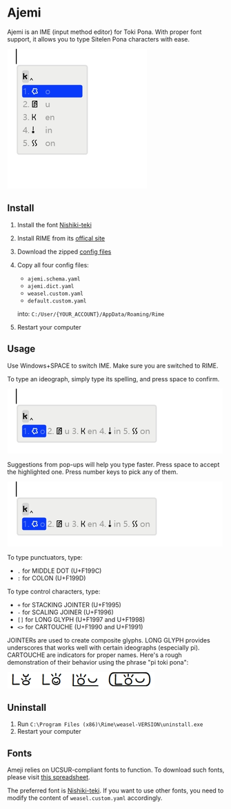 # Ajemi

Ajemi is an IME (input method editor) for Toki Pona. With proper font support, it allows you to type Sitelen Pona characters with ease. 

![](./doc/preview.gif)

## Install

1. Install the font [Nishiki-teki](https://umihotaru.work/nishiki-teki.zip)
2. Install RIME from its [offical site](https://rime.im/)
3. Download the zipped [config files](https://codeload.github.com/dec32/Ajemi/zip/refs/heads/master)
4. Copy all four config files:

    - `ajemi.schema.yaml`
    - `ajemi.dict.yaml`
    - `weasel.custom.yaml`
    - `default.custom.yaml`

   into: `C:/User/{YOUR_ACCOUNT}/AppData/Roaming/Rime`

5. Restart your computer

## Usage

Use Windows+SPACE to switch IME. Make sure you are switched to RIME.

To type an ideograph, simply type its spelling, and press space to confirm. 

![](./doc/kijetesantakalu.gif)

Suggestions from pop-ups will help you type faster. Press space to accept the highlighted one. Press number keys to pick any of them.

![](./doc/kije.gif)

To type punctuators, type: 

- `.` for MIDDLE DOT (U+F199C)
- `:` for COLON (U+F199D)

To type control characters, type:

- `+` for STACKING JOINTER (U+F1995)
- `-` for SCALING JOINER (U+F1996)
- `[]` for LONG GLYPH (U+F1997 and U+F1998)
- `<>` for CARTOUCHE (U+F1990 and U+F1991)


JOINTERs are used to create composite glyphs. LONG GLYPH provides underscores that works well with certain ideographs (especially pi). CARTOUCHE are indicators for proper names. Here's a rough demonstration of their behavior using the phrase "pi toki pona":

![](./doc/control.png)

## Uninstall

1. Run `C:\Program Files (x86)\Rime\weasel-VERSION\uninstall.exe`
2. Restart your computer

## Fonts

Ameji relies on UCSUR-compliant fonts to function. To download such fonts, please visit [this spreadsheet](https://docs.google.com/spreadsheets/d/1xwgTAxwgn4ZAc4DBnHte0cqta1aaxe112Wh1rv9w5Yk/htmlview?gid=1195574771).

The preferred font is [Nishiki-teki](https://umihotaru.work/). If you want to use other fonts, you need to modify the content of `weasel.custom.yaml` accordingly.
